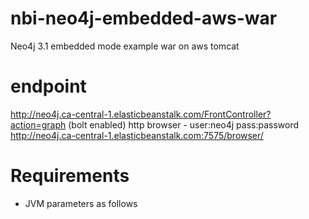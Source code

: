 # nbi-neo4j-embedded-aws-war
Neo4j 3.1 embedded mode example war on aws tomcat

# endpoint
http://neo4j.ca-central-1.elasticbeanstalk.com/FrontController?action=graph
(bolt enabled) http browser - user:neo4j pass:password
http://neo4j.ca-central-1.elasticbeanstalk.com:7575/browser/

# Requirements
- JVM parameters as follows
